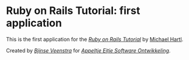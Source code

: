 # Ruby on Rails Tutorial: first application

This is the first application for the
[*Ruby on Rails Tutorial*](http://railstutorial.org/)
by [Michael Hartl](http://michaelhartl.com/).

Created by [*Bjinse Veenstra*](mailto:bjinse@ae-so.nl) for [*Appeltje Eitje Software Ontwikkeling*](http://www.ae-so.nl).

